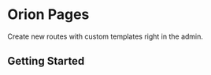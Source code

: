 Orion Pages
===========

Create new routes with custom templates right in the admin.

## Getting Started